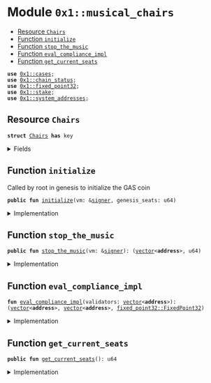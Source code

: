 
<a name="0x1_musical_chairs"></a>

# Module `0x1::musical_chairs`



-  [Resource `Chairs`](#0x1_musical_chairs_Chairs)
-  [Function `initialize`](#0x1_musical_chairs_initialize)
-  [Function `stop_the_music`](#0x1_musical_chairs_stop_the_music)
-  [Function `eval_compliance_impl`](#0x1_musical_chairs_eval_compliance_impl)
-  [Function `get_current_seats`](#0x1_musical_chairs_get_current_seats)


<pre><code><b>use</b> <a href="cases.md#0x1_cases">0x1::cases</a>;
<b>use</b> <a href="chain_status.md#0x1_chain_status">0x1::chain_status</a>;
<b>use</b> <a href="">0x1::fixed_point32</a>;
<b>use</b> <a href="stake.md#0x1_stake">0x1::stake</a>;
<b>use</b> <a href="system_addresses.md#0x1_system_addresses">0x1::system_addresses</a>;
</code></pre>



<a name="0x1_musical_chairs_Chairs"></a>

## Resource `Chairs`



<pre><code><b>struct</b> <a href="musical_chairs.md#0x1_musical_chairs_Chairs">Chairs</a> <b>has</b> key
</code></pre>



<details>
<summary>Fields</summary>


<dl>
<dt>
<code>current_seats: u64</code>
</dt>
<dd>

</dd>
<dt>
<code>history: <a href="">vector</a>&lt;u64&gt;</code>
</dt>
<dd>

</dd>
</dl>


</details>

<a name="0x1_musical_chairs_initialize"></a>

## Function `initialize`

Called by root in genesis to initialize the GAS coin


<pre><code><b>public</b> <b>fun</b> <a href="musical_chairs.md#0x1_musical_chairs_initialize">initialize</a>(vm: &<a href="">signer</a>, genesis_seats: u64)
</code></pre>



<details>
<summary>Implementation</summary>


<pre><code><b>public</b> <b>fun</b> <a href="musical_chairs.md#0x1_musical_chairs_initialize">initialize</a>(
    vm: &<a href="">signer</a>,
    genesis_seats: u64,
) {
    // <a href="system_addresses.md#0x1_system_addresses_assert_vm">system_addresses::assert_vm</a>(vm);
    // TODO: replace <b>with</b> VM
    <a href="system_addresses.md#0x1_system_addresses_assert_ol">system_addresses::assert_ol</a>(vm);

    <a href="chain_status.md#0x1_chain_status_is_genesis">chain_status::is_genesis</a>();
    <b>if</b> (<b>exists</b>&lt;<a href="musical_chairs.md#0x1_musical_chairs_Chairs">Chairs</a>&gt;(@ol_framework)) {
        <b>return</b>
    };

    <b>move_to</b>(vm, <a href="musical_chairs.md#0x1_musical_chairs_Chairs">Chairs</a> {
        current_seats: genesis_seats,
        history: <a href="_empty">vector::empty</a>&lt;u64&gt;(),
    });
}
</code></pre>



</details>

<a name="0x1_musical_chairs_stop_the_music"></a>

## Function `stop_the_music`



<pre><code><b>public</b> <b>fun</b> <a href="musical_chairs.md#0x1_musical_chairs_stop_the_music">stop_the_music</a>(vm: &<a href="">signer</a>): (<a href="">vector</a>&lt;<b>address</b>&gt;, u64)
</code></pre>



<details>
<summary>Implementation</summary>


<pre><code><b>public</b> <b>fun</b> <a href="musical_chairs.md#0x1_musical_chairs_stop_the_music">stop_the_music</a>( // sorry, had <b>to</b>.
  vm: &<a href="">signer</a>,
  // height_start: u64,
  // height_end: u64
): (<a href="">vector</a>&lt;<b>address</b>&gt;, u64) <b>acquires</b> <a href="musical_chairs.md#0x1_musical_chairs_Chairs">Chairs</a> {
    <a href="system_addresses.md#0x1_system_addresses_assert_ol">system_addresses::assert_ol</a>(vm);

    <b>let</b> validators = <a href="stake.md#0x1_stake_get_current_validators">stake::get_current_validators</a>();


    <b>let</b> (compliant, _non, ratio) = <a href="musical_chairs.md#0x1_musical_chairs_eval_compliance_impl">eval_compliance_impl</a>(validators);



    <b>let</b> chairs = <b>borrow_global_mut</b>&lt;<a href="musical_chairs.md#0x1_musical_chairs_Chairs">Chairs</a>&gt;(@ol_framework);

    // <b>if</b> the ratio of non-compliant nodes is between 0 and 5%
    // we can increase the number of chairs by 1.
    // otherwise (<b>if</b> more than 5% are failing) we wall back <b>to</b> the size of ther performant set.
    <b>if</b> (<a href="_is_zero">fixed_point32::is_zero</a>(*&ratio)) { // catch zeros
      chairs.current_seats = chairs.current_seats + 1;
    } <b>else</b> <b>if</b> (<a href="_multiply_u64">fixed_point32::multiply_u64</a>(100, *&ratio) &lt;= 5){
      chairs.current_seats = chairs.current_seats + 1;
    } <b>else</b> <b>if</b> (<a href="_multiply_u64">fixed_point32::multiply_u64</a>(100, *&ratio) &gt; 5) {
      // remove chairs
      // reduce the validator set <b>to</b> the size of the compliant set.
      chairs.current_seats = <a href="_length">vector::length</a>(&compliant);
    };
    // otherwise do nothing, the validator set is within a tolerable range.

    (compliant, chairs.current_seats)
}
</code></pre>



</details>

<a name="0x1_musical_chairs_eval_compliance_impl"></a>

## Function `eval_compliance_impl`



<pre><code><b>fun</b> <a href="musical_chairs.md#0x1_musical_chairs_eval_compliance_impl">eval_compliance_impl</a>(validators: <a href="">vector</a>&lt;<b>address</b>&gt;): (<a href="">vector</a>&lt;<b>address</b>&gt;, <a href="">vector</a>&lt;<b>address</b>&gt;, <a href="_FixedPoint32">fixed_point32::FixedPoint32</a>)
</code></pre>



<details>
<summary>Implementation</summary>


<pre><code><b>fun</b> <a href="musical_chairs.md#0x1_musical_chairs_eval_compliance_impl">eval_compliance_impl</a>(
  validators: <a href="">vector</a>&lt;<b>address</b>&gt;,
) : (<a href="">vector</a>&lt;<b>address</b>&gt;, <a href="">vector</a>&lt;<b>address</b>&gt;, <a href="_FixedPoint32">fixed_point32::FixedPoint32</a>) {

    <b>let</b> val_set_len = <a href="_length">vector::length</a>(&validators);

    <b>let</b> compliant_nodes = <a href="_empty">vector::empty</a>&lt;<b>address</b>&gt;();
    <b>let</b> non_compliant_nodes = <a href="_empty">vector::empty</a>&lt;<b>address</b>&gt;();

    <b>let</b> i = 0;
    <b>while</b> (i &lt; val_set_len) {
        <b>let</b> addr = *<a href="_borrow">vector::borrow</a>(&validators, i);
        <b>if</b> (<a href="cases.md#0x1_cases_get_case">cases::get_case</a>(addr) == 1) {
            <a href="_push_back">vector::push_back</a>(&<b>mut</b> compliant_nodes, addr);
        } <b>else</b> {
            <a href="_push_back">vector::push_back</a>(&<b>mut</b> non_compliant_nodes, addr);
        };
        i = i + 1;
    };

    <b>let</b> good_len = <a href="_length">vector::length</a>(&compliant_nodes) ;
    <b>let</b> bad_len = <a href="_length">vector::length</a>(&non_compliant_nodes);

    // Note: sorry for repetition but necessary for writing tests and debugging.
    <b>let</b> null = <a href="_create_from_raw_value">fixed_point32::create_from_raw_value</a>(0);
    <b>if</b> (good_len &gt; val_set_len) { // safety
      <b>return</b> (<a href="_empty">vector::empty</a>(), <a href="_empty">vector::empty</a>(), null)
    };

    <b>if</b> (bad_len &gt; val_set_len) { // safety
      <b>return</b> (<a href="_empty">vector::empty</a>(), <a href="_empty">vector::empty</a>(), null)
    };

    <b>if</b> ((good_len + bad_len) != val_set_len) { // safety
      <b>return</b> (<a href="_empty">vector::empty</a>(), <a href="_empty">vector::empty</a>(), null)
    };


    <b>let</b> ratio = <b>if</b> (bad_len &gt; 0) {
      <a href="_create_from_rational">fixed_point32::create_from_rational</a>(bad_len, val_set_len)
    } <b>else</b> {
      null
    };

    (compliant_nodes, non_compliant_nodes, ratio)
}
</code></pre>



</details>

<a name="0x1_musical_chairs_get_current_seats"></a>

## Function `get_current_seats`



<pre><code><b>public</b> <b>fun</b> <a href="musical_chairs.md#0x1_musical_chairs_get_current_seats">get_current_seats</a>(): u64
</code></pre>



<details>
<summary>Implementation</summary>


<pre><code><b>public</b> <b>fun</b> <a href="musical_chairs.md#0x1_musical_chairs_get_current_seats">get_current_seats</a>(): u64 <b>acquires</b> <a href="musical_chairs.md#0x1_musical_chairs_Chairs">Chairs</a> {
    <b>borrow_global</b>&lt;<a href="musical_chairs.md#0x1_musical_chairs_Chairs">Chairs</a>&gt;(@ol_framework).current_seats
}
</code></pre>



</details>


[move-book]: https://aptos.dev/guides/move-guides/book/SUMMARY
